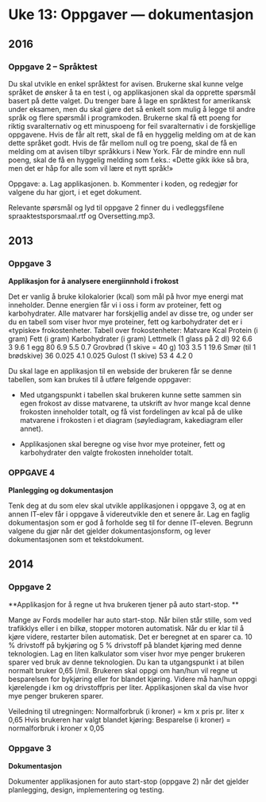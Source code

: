 # Uke 13: Oppgaver — dokumentasjon

## 2016

### Oppgave 2 – Språktest

Du skal utvikle en enkel språktest for avisen. Brukerne skal kunne velge språket de ønsker å ta en test i, og applikasjonen skal da opprette spørsmål basert på dette valget. Du trenger bare å lage en språktest for amerikansk under eksamen, men du skal gjøre det så enkelt som mulig å legge til andre språk og flere spørsmål i programkoden. Brukerne skal få ett poeng for riktig svaralternativ og ett minuspoeng for feil svaralternativ i de forskjellige oppgavene. Hvis de får alt rett, skal de få en hyggelig melding om at de kan dette språket godt. Hvis de får mellom null og tre poeng, skal de få en melding om at avisen tilbyr språkkurs i New York. Får de mindre enn null poeng, skal de få en hyggelig melding som f.eks.: «Dette gikk ikke så bra, men det er håp for alle som vil lære et nytt språk!»

Oppgave:
	a. Lag applikasjonen.
	b. Kommenter i koden, og redegjør for valgene du har gjort, i et eget dokument.

Relevante spørsmål og lyd til oppgave 2 finner du i vedleggsfilene spraaktestsporsmaal.rtf og Oversetting.mp3.



## 2013

### Oppgave 3

**Applikasjon for å analysere energiinnhold i frokost**

Det er vanlig å bruke kilokalorier (kcal) som mål på hvor mye energi mat inneholder. Denne energien får vi i oss i form av proteiner, fett og karbohydrater. Alle matvarer har forskjellig andel av disse tre, og under ser du en tabell som viser hvor mye proteiner, fett og karbohydrater det er i «typiske» frokostenheter. Tabell over frokostenheter:
Matvare Kcal Protein (i gram) Fett (i gram) Karbohydrater (i gram)
Lettmelk (1 glass på 2 dl) 92 6.6 3 9.6
1 egg 80 6.9 5.5 0.7
Grovbrød (1 skive = 40 g) 103 3.5 1 19.6
Smør (til 1 brødskive) 36 0.025 4.1 0.025
Gulost (1 skive) 53 4 4.2 0

Du skal lage en applikasjon til en webside der brukeren får se denne tabellen, som kan brukes til å utføre følgende oppgaver:

- Med utgangspunkt i tabellen skal brukeren kunne sette sammen sin egen frokost av disse matvarene, ta utskrift av hvor mange kcal denne frokosten inneholder totalt, og få vist fordelingen av kcal på de ulike matvarene i frokosten i et diagram (søylediagram, kakediagram eller annet).



- Applikasjonen skal beregne og vise hvor mye proteiner, fett og karbohydrater den valgte frokosten inneholder totalt.



### OPPGAVE 4
**Planlegging og dokumentasjon**

Tenk deg at du som elev skal utvikle applikasjonen i oppgave 3, og at en annen IT-elev får i oppgave å videreutvikle den et senere år. Lag en faglig dokumentasjon som er god å forholde seg til for denne IT-eleven. Begrunn valgene du gjør når det gjelder dokumentasjonsform, og lever dokumentasjonen som et tekstdokument. 



## 2014

### Oppgave 2

**Applikasjon for å regne ut hva brukeren tjener på auto start-stop. **

Mange av Fords modeller har auto start-stop. Når bilen står stille, som ved trafikklys eller i en bilkø, stopper motoren automatisk. Når du er klar til å kjøre videre, restarter bilen automatisk. Det er beregnet at en sparer ca. 10 % drivstoff på bykjøring og 5 % drivstoff på blandet kjøring med denne teknologien. Lag en liten kalkulator som viser hvor mye penger brukeren sparer ved bruk av denne teknologien. Du kan ta utgangspunkt i at bilen normalt bruker 0,65 l/mil. Brukeren skal oppgi om han/hun vil regne ut besparelsen for bykjøring eller for blandet kjøring. Videre må han/hun oppgi kjørelengde i km og drivstoffpris per liter. Applikasjonen skal da vise hvor mye penger brukeren sparer.

Veiledning til utregningen:
	Normalforbruk (i kroner) = km x pris pr. liter x 0,65
Hvis brukeren har valgt blandet kjøring:
	Besparelse (i kroner) = normalforbruk i kroner x 0,05

### Oppgave 3

**Dokumentasjon**

Dokumenter applikasjonen for auto start-stop (oppgave 2) når det gjelder planlegging, design, implementering og testing.
